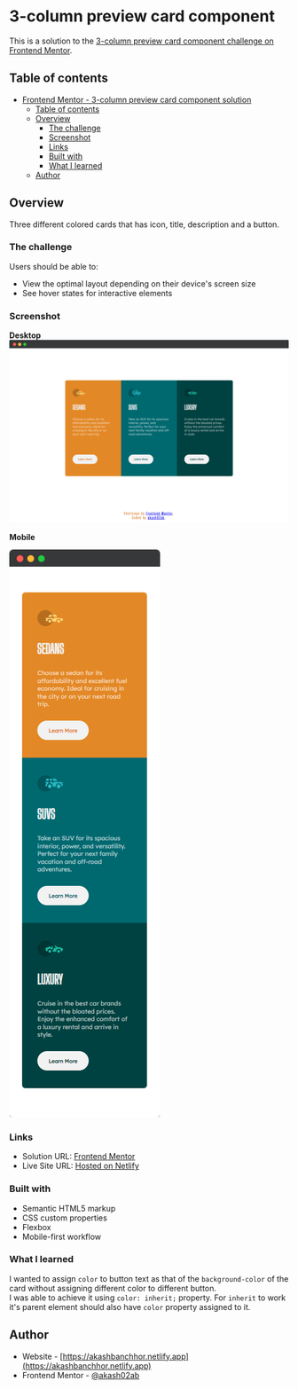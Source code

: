 # 3-column preview card component

This is a solution to the [3-column preview card component challenge on Frontend Mentor](https://www.frontendmentor.io/challenges/3column-preview-card-component-pH92eAR2-).

## Table of contents

- [Frontend Mentor - 3-column preview card component solution](#frontend-mentor---3-column-preview-card-component-solution)
  - [Table of contents](#table-of-contents)
  - [Overview](#overview)
    - [The challenge](#the-challenge)
    - [Screenshot](#screenshot)
    - [Links](#links)
    - [Built with](#built-with)
    - [What I learned](#what-i-learned)
  - [Author](#author)

## Overview
 Three different colored cards that has icon, title, description and a button.
### The challenge

Users should be able to:

- View the optimal layout depending on their device's screen size
- See hover states for interactive elements

### Screenshot

**Desktop**
![](./screenshot/three-column-layout-desktop.png)

**Mobile**

  ![](./screenshot/three-column-layout-mobile.png)

### Links

- Solution URL: [Frontend Mentor](https://www.frontendmentor.io/solutions/responsive-three-column-preview-card-component-3oLXx3pY8M)
- Live Site URL: [Hosted on Netlify](https://three-column-preview-cards.netlify.app/)

### Built with

- Semantic HTML5 markup
- CSS custom properties
- Flexbox
- Mobile-first workflow

### What I learned

I wanted to assign `color` to button text as that of the `background-color` of the card without assigning different color to different button.
<br>
I was able to achieve it using `color: inherit;` property. For `inherit` to work it's parent element should also have `color` property assigned to it.

## Author

- Website - [https://akashbanchhor.netlify.app](https://akashbanchhor.netlify.app)
- Frontend Mentor - [@akash02ab](https://www.frontendmentor.io/profile/akash02ab)
